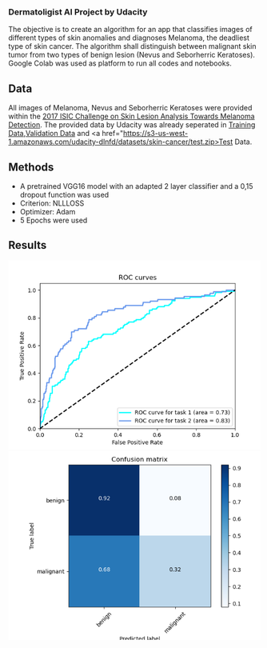 ### Dermatoligist AI Project by Udacity
The objective is to create an algorithm for an app that classifies images of different types of skin anomalies and diagnoses Melanoma, the deadliest type of skin cancer. The algorithm shall distinguish between malignant skin tumor from two types of benign lesion (Nevus and Seborherric Keratoses). Google Colab was used as platform to run all codes and notebooks.

## Data
All images of Melanoma, Nevus and Seborherric Keratoses were provided within the  <a href="https://challenge.kitware.com/#challenge/583f126bcad3a51cc66c8d9a">2017 ISIC Challenge on Skin Lesion Analysis Towards Melanoma Detection</a>.
The provided data by Udacity was already seperated in <a href="https://s3-us-west-1.amazonaws.com/udacity-dlnfd/datasets/skin-cancer/train.zip">Training Data</a>,<a href="https://s3-us-west-1.amazonaws.com/udacity-dlnfd/datasets/skin-cancer/valid.zip">Validation Data</a>  and <a href="https://s3-us-west-1.amazonaws.com/udacity-dlnfd/datasets/skin-cancer/test.zip>Test Data</a>.

## Methods
  - A pretrained VGG16 model with an adapted 2 layer classifier and a 0,15 dropout function was used
  - Criterion: NLLLOSS
  - Optimizer: Adam
  - 5 Epochs were used
  
## Results
![alt text](https://github.com/MaPoi350/dermatologist-ai/blob/main/assets/ROC_Curvature.png) 
![alt text](https://github.com/MaPoi350/dermatologist-ai/blob/main/assets/Confusion_Matrix.png)

 
